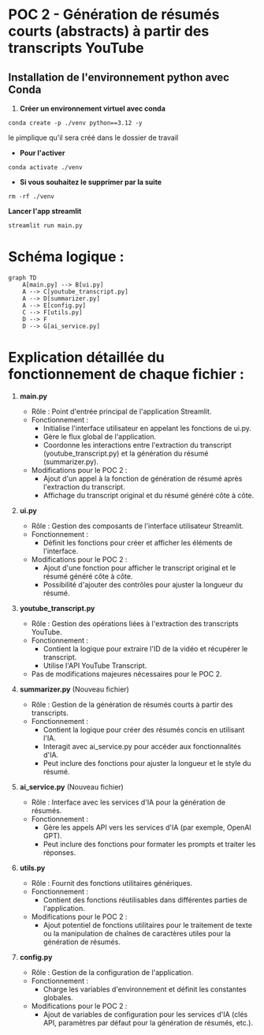 # POC 2 - Génération de résumés courts (abstracts) à partir des transcripts YouTube

## Installation de l'environnement python avec Conda

1. **Créer un environnement virtuel avec conda**
```
conda create -p ./venv python==3.12 -y
```
le `p`implique qu'il sera créé dans le dossier de travail


- **Pour l'activer**

```
conda activate ./venv
```

- **Si vous souhaitez le supprimer par la suite**
```
rm -rf ./venv
```




**Lancer l'app streamlit** 

```
streamlit run main.py
```



# Schéma logique :

```mermaid
graph TD
    A[main.py] --> B[ui.py]
    A --> C[youtube_transcript.py]
    A --> D[summarizer.py]
    A --> E[config.py]
    C --> F[utils.py]
    D --> F
    D --> G[ai_service.py]
```




# Explication détaillée du fonctionnement de chaque fichier :

1. **main.py**
   - Rôle : Point d'entrée principal de l'application Streamlit.
   - Fonctionnement :
     - Initialise l'interface utilisateur en appelant les fonctions de ui.py.
     - Gère le flux global de l'application.
     - Coordonne les interactions entre l'extraction du transcript (youtube_transcript.py) et la génération du résumé (summarizer.py).
   - Modifications pour le POC 2 :
     - Ajout d'un appel à la fonction de génération de résumé après l'extraction du transcript.
     - Affichage du transcript original et du résumé généré côte à côte.

2. **ui.py**
   - Rôle : Gestion des composants de l'interface utilisateur Streamlit.
   - Fonctionnement :
     - Définit les fonctions pour créer et afficher les éléments de l'interface.
   - Modifications pour le POC 2 :
     - Ajout d'une fonction pour afficher le transcript original et le résumé généré côte à côte.
     - Possibilité d'ajouter des contrôles pour ajuster la longueur du résumé.

3. **youtube_transcript.py**
   - Rôle : Gestion des opérations liées à l'extraction des transcripts YouTube.
   - Fonctionnement :
     - Contient la logique pour extraire l'ID de la vidéo et récupérer le transcript.
     - Utilise l'API YouTube Transcript.
   - Pas de modifications majeures nécessaires pour le POC 2.

4. **summarizer.py** (Nouveau fichier)
   - Rôle : Gestion de la génération de résumés courts à partir des transcripts.
   - Fonctionnement :
     - Contient la logique pour créer des résumés concis en utilisant l'IA.
     - Interagit avec ai_service.py pour accéder aux fonctionnalités d'IA.
     - Peut inclure des fonctions pour ajuster la longueur et le style du résumé.

5. **ai_service.py** (Nouveau fichier)
   - Rôle : Interface avec les services d'IA pour la génération de résumés.
   - Fonctionnement :
     - Gère les appels API vers les services d'IA (par exemple, OpenAI GPT).
     - Peut inclure des fonctions pour formater les prompts et traiter les réponses.

6. **utils.py**
   - Rôle : Fournit des fonctions utilitaires génériques.
   - Fonctionnement :
     - Contient des fonctions réutilisables dans différentes parties de l'application.
   - Modifications pour le POC 2 :
     - Ajout potentiel de fonctions utilitaires pour le traitement de texte ou la manipulation de chaînes de caractères utiles pour la génération de résumés.

7. **config.py**
   - Rôle : Gestion de la configuration de l'application.
   - Fonctionnement :
     - Charge les variables d'environnement et définit les constantes globales.
   - Modifications pour le POC 2 :
     - Ajout de variables de configuration pour les services d'IA (clés API, paramètres par défaut pour la génération de résumés, etc.).

